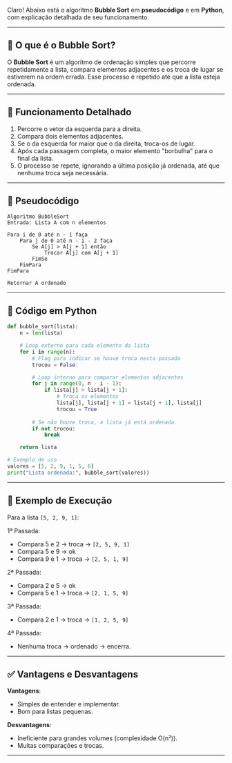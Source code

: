 Claro! Abaixo está o algoritmo **Bubble Sort** em **pseudocódigo** e em **Python**, com explicação detalhada de seu funcionamento.

---

## 📌 O que é o Bubble Sort?

O **Bubble Sort** é um algoritmo de ordenação simples que percorre repetidamente a lista, compara elementos adjacentes e os troca de lugar se estiverem na ordem errada. Esse processo é repetido até que a lista esteja ordenada.

---

## 🧠 Funcionamento Detalhado

1. Percorre o vetor da esquerda para a direita.
2. Compara dois elementos adjacentes.
3. Se o da esquerda for maior que o da direita, troca-os de lugar.
4. Após cada passagem completa, o maior elemento "borbulha" para o final da lista.
5. O processo se repete, ignorando a última posição já ordenada, até que nenhuma troca seja necessária.

---

## 🔢 Pseudocódigo

```plaintext
Algoritmo BubbleSort
Entrada: Lista A com n elementos

Para i de 0 até n - 1 faça
    Para j de 0 até n - i - 2 faça
        Se A[j] > A[j + 1] então
            Trocar A[j] com A[j + 1]
        FimSe
    FimPara
FimPara

Retornar A ordenado
```

---

## 🐍 Código em Python

```python
def bubble_sort(lista):
    n = len(lista)

    # Loop externo para cada elemento da lista
    for i in range(n):
        # Flag para indicar se houve troca nesta passada
        trocou = False

        # Loop interno para comparar elementos adjacentes
        for j in range(0, n - i - 1):
            if lista[j] > lista[j + 1]:
                # Troca os elementos
                lista[j], lista[j + 1] = lista[j + 1], lista[j]
                trocou = True
        
        # Se não houve troca, a lista já está ordenada
        if not trocou:
            break

    return lista

# Exemplo de uso
valores = [5, 2, 9, 1, 5, 6]
print("Lista ordenada:", bubble_sort(valores))
```

---

## 🧪 Exemplo de Execução

Para a lista `[5, 2, 9, 1]`:

1ª Passada:

* Compara 5 e 2 → troca → `[2, 5, 9, 1]`
* Compara 5 e 9 → ok
* Compara 9 e 1 → troca → `[2, 5, 1, 9]`

2ª Passada:

* Compara 2 e 5 → ok
* Compara 5 e 1 → troca → `[2, 1, 5, 9]`

3ª Passada:

* Compara 2 e 1 → troca → `[1, 2, 5, 9]`

4ª Passada:

* Nenhuma troca → ordenado → encerra.

---

## ✅ Vantagens e Desvantagens

**Vantagens**:

* Simples de entender e implementar.
* Bom para listas pequenas.

**Desvantagens**:

* Ineficiente para grandes volumes (complexidade O(n²)).
* Muitas comparações e trocas.

---

